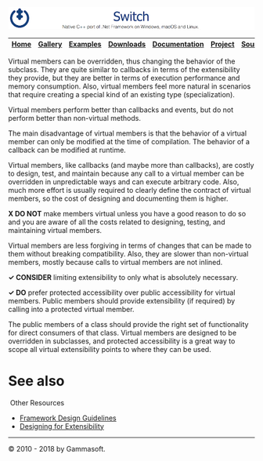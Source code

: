 ![Switch Header](Pictures/SwitchNativeC++port.png)

| [Home](Home.md) | [Gallery](Gallery.md) | [Examples](Examples.md) | [Downloads](Downloads.md) | [Documentation](Documentation.md) | [Project](https://sourceforge.net/projects/switchpro) | [Source](https://github.com/gammasoft71/switch) | [License](License.md) | [Contact](Contact.md) | [GAMMA Soft](https://gammasoft71.wixsite.com/gammasoft) |
|-----------------|-----------------------|-------------------------|-------------------------|-----------------------------------|-------------------------------------------------------|-------------------------------------------------|-----------------------|-----------------------|---------------------------------------------------------|

Virtual members can be overridden, thus changing the behavior of the subclass. They are quite similar to callbacks in terms of the extensibility they provide, but they are better in terms of execution performance and memory consumption. Also, virtual members feel more natural in scenarios that require creating a special kind of an existing type (specialization).

Virtual members perform better than callbacks and events, but do not perform better than non-virtual methods.

The main disadvantage of virtual members is that the behavior of a virtual member can only be modified at the time of compilation. The behavior of a callback can be modified at runtime.

Virtual members, like callbacks (and maybe more than callbacks), are costly to design, test, and maintain because any call to a virtual member can be overridden in unpredictable ways and can execute arbitrary code. Also, much more effort is usually required to clearly define the contract of virtual members, so the cost of designing and documenting them is higher.

**X DO NOT** make members virtual unless you have a good reason to do so and you are aware of all the costs related to designing, testing, and maintaining virtual members.

Virtual members are less forgiving in terms of changes that can be made to them without breaking compatibility. Also, they are slower than non-virtual members, mostly because calls to virtual members are not inlined.

**✓ CONSIDER** limiting extensibility to only what is absolutely necessary.

**✓ DO** prefer protected accessibility over public accessibility for virtual members. Public members should provide extensibility (if required) by calling into a protected virtual member.

The public members of a class should provide the right set of functionality for direct consumers of that class. Virtual members are designed to be overridden in subclasses, and protected accessibility is a great way to scope all virtual extensibility points to where they can be used.

# See also
​
Other Resources

* [Framework Design Guidelines](FrameworkDesignGuidelines.md)
* [Designing for Extensibility](DesigningForExtensibility.md)

______________________________________________________________________________________________

© 2010 - 2018 by Gammasoft.
